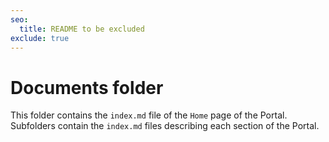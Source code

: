 ```yaml
---
seo:
  title: README to be excluded
exclude: true
---
```


# Documents folder

This folder contains the `index.md` file of the `Home` page of the Portal. Subfolders contain the `index.md` files describing each section of the Portal.
